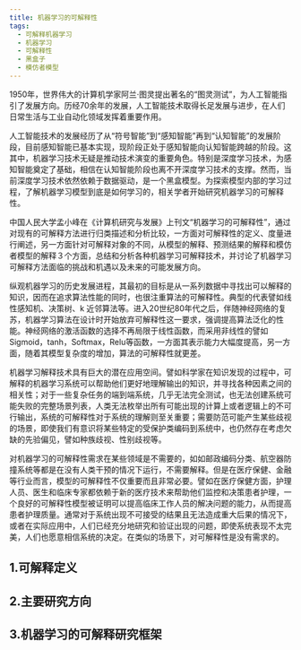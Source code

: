 ```yaml
---
title: 机器学习的可解释性
tags:
  - 可解释机器学习
  - 机器学习
  - 可解释性
  - 黑盒子 
  - 模仿者模型
---
```


1950年，世界伟大的计算机学家阿兰·图灵提出著名的“图灵测试”，为人工智能指引了发展方向。历经70余年的发展，人工智能技术取得长足发展与进步，在人们日常生活与工业自动化领域发挥着重要作用。

人工智能技术的发展经历了从“符号智能”到“感知智能”再到“认知智能”的发展阶段，目前感知智能已基本实现，现阶段正处于感知智能向认知智能跨越的阶段。这其中，机器学习技术无疑是推动技术演变的重要角色。特别是深度学习技术，为感知智能奠定了基础，相信在认知智能阶段也离不开深度学习技术的支撑。然而，当前深度学习技术依然依赖于数据驱动，是一个黑盒模型。为探索模型内部的学习过程，了解机器学习模型到底是如何学习的，相关学者开始研究机器学习的可解释性。

中国人民大学孟小峰在《计算机研究与发展》上刊文“机器学习的可解释性”，通过对现有的可解释方法进行归类描述和分析比较，一方面对可解释性的定义、度量进行阐述，另一方面针对可解释对象的不同，从模型的解释、预测结果的解释和模仿者模型的解释３个方面，总结和分析各种机器学习可解释技术，并讨论了机器学习可解释方法面临的挑战和机遇以及未来的可能发展方向。

纵观机器学习的历史发展进程，其最初的目标是从一系列数据中寻找出可以解释的知识，因而在追求算法性能的同时，也很注重算法的可解释性。典型的代表譬如线性感知机、决策树、k 近邻算法等。进入20世纪80年代之后，伴随神经网络的复苏，机器学习算法在设计时开始放弃可解释性这一要求，强调提高算法泛化的性能。神经网络的激活函数的选择不再局限于线性函数，而采用非线性的譬如Sigmoid，tanh，Softmax，Relu等函数，一方面其表示能力大幅度提高，另一方面，随着其模型复杂度的增加，算法的可解释性就更差。

机器学习解释技术具有巨大的潜在应用空间。譬如科学家在知识发现的过程中，可解释的机器学习系统可以帮助他们更好地理解输出的知识，并寻找各种因素之间的相关性；对于一些复杂任务的端到端系统，几乎无法完全测试，也无法创建系统可能失败的完整场景列表，人类无法枚举出所有可能出现的计算上或者逻辑上的不可行输出，系统的可解释性对于系统的理解则至关重要；需要防范可能产生某些歧视的场景，即使我们有意识将某些特定的受保护类编码到系统中，也仍然存在考虑欠缺的先验偏见，譬如种族歧视、性别歧视等。

对机器学习的可解释性需求在某些领域是不需要的，如如邮政编码分类、航空器防撞系统等都是在没有人类干预的情况下运行，不需要解释。但是在医疗保健、金融等行业而言，模型的可解释性不仅重要而且非常必要。譬如在医疗保健方面，护理人员、医生和临床专家都依赖于新的医疗技术来帮助他们监控和决策患者护理，一个良好的可解释性模型被证明可以提高临床工作人员的解决问题的能力，从而提高患者护理质量。通常对于系统出现不可接受的结果且无法造成重大后果的情况下，或者在实际应用中，人们已经充分地研究和验证出现的问题，即使系统表现不太完美，人们也愿意相信系统的决定。在类似的场景下，对可解释性是没有需求的。

## 1.可解释定义
## 2.主要研究方向
## 3.机器学习的可解释研究框架